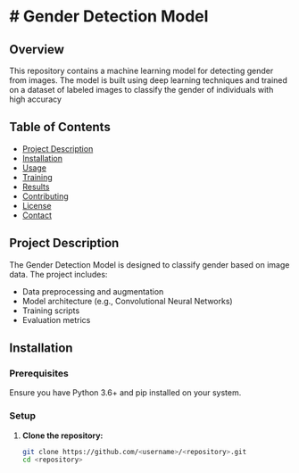 # # Gender Detection Model

## Overview

This repository contains a machine learning model for detecting gender from images. The model is built using deep learning techniques and trained on a dataset of labeled images to classify the gender of individuals with high accuracy

## Table of Contents

- [Project Description](#project-description)
- [Installation](#installation)
- [Usage](#usage)
- [Training](#training)
- [Results](#results)
- [Contributing](#contributing)
- [License](#license)
- [Contact](#contact)

## Project Description

The Gender Detection Model is designed to classify gender based on image data. The project includes:

- Data preprocessing and augmentation
- Model architecture (e.g., Convolutional Neural Networks)
- Training scripts
- Evaluation metrics

## Installation

### Prerequisites

Ensure you have Python 3.6+ and pip installed on your system.

### Setup

1. **Clone the repository:**
   ```bash
   git clone https://github.com/<username>/<repository>.git
   cd <repository>
